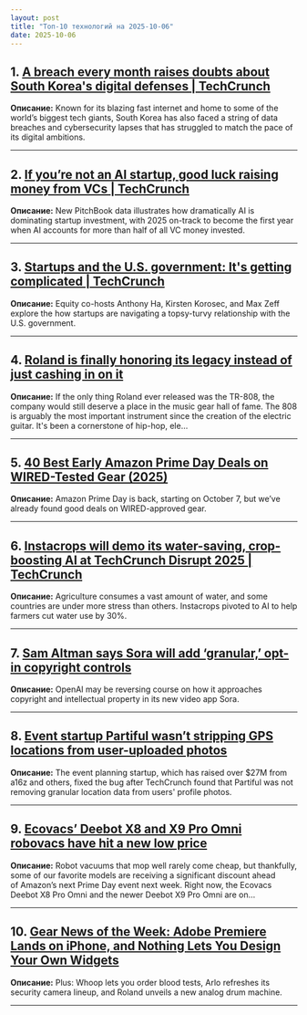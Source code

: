 ```yaml
---
layout: post
title: "Топ-10 технологий на 2025-10-06"
date: 2025-10-06
---
```


## 1. [A breach every month raises doubts about South Korea's digital defenses | TechCrunch](https://techcrunch.com/2025/10/04/a-breach-every-month-raises-doubts-about-south-koreas-digital-defenses/)

**Описание:** Known for its blazing fast internet and home to some of the world’s biggest tech giants, South Korea has also faced a string of data breaches and cybersecurity lapses that has struggled to match the pace of its digital ambitions.

---

## 2. [If you’re not an AI startup, good luck raising money from VCs | TechCrunch](https://techcrunch.com/2025/10/04/if-youre-not-an-ai-startup-good-luck-raising-money-from-vcs/)

**Описание:** New PitchBook data illustrates how dramatically AI is dominating startup investment, with 2025 on-track to become the first year when AI accounts for more than half of all VC money invested.

---

## 3. [Startups and the U.S. government: It's getting complicated | TechCrunch](https://techcrunch.com/2025/10/04/startups-and-the-u-s-government-its-getting-complicated/)

**Описание:** Equity co-hosts Anthony Ha, Kirsten Korosec, and Max Zeff explore the how startups are navigating a topsy-turvy relationship with the U.S. government.

---

## 4. [Roland is finally honoring its legacy instead of just cashing in on it](https://www.theverge.com/entertainment/792209/roland-is-finally-honoring-its-legacy-instead-of-just-cashing-in-tr-1000)

**Описание:** If the only thing Roland ever released was the TR-808, the company would still deserve a place in the music gear hall of fame. The 808 is arguably the most important instrument since the creation of the electric guitar. It's been a cornerstone of hip-hop, ele…

---

## 5. [40 Best Early Amazon Prime Day Deals on WIRED-Tested Gear (2025)](https://www.wired.com/story/early-prime-day-deals-october-2025-2/)

**Описание:** Amazon Prime Day is back, starting on October 7, but we’ve already found good deals on WIRED-approved gear.

---

## 6. [Instacrops will demo its water-saving, crop-boosting AI at TechCrunch Disrupt 2025 | TechCrunch](https://techcrunch.com/2025/10/04/instacrops-will-demo-its-water-saving-crop-boosting-ai-at-techcrunch-disrupt-2025/)

**Описание:** Agriculture consumes a vast amount of water, and some countries are under more stress than others. Instacrops pivoted to AI to help farmers cut water use by 30%.

---

## 7. [Sam Altman says Sora will add ‘granular,’ opt-in copyright controls](https://techcrunch.com/2025/10/04/sam-altman-says-sora-will-add-granular-opt-in-copyright-controls/)

**Описание:** OpenAI may be reversing course on how it approaches copyright and intellectual property in its new video app Sora.

---

## 8. [Event startup Partiful wasn’t stripping GPS locations from user-uploaded photos](https://techcrunch.com/2025/10/04/event-startup-partiful-wasnt-stripping-gps-locations-from-user-uploaded-photos/)

**Описание:** The event planning startup, which has raised over $27M from a16z and others, fixed the bug after TechCrunch found that Partiful was not removing granular location data from users' profile photos.

---

## 9. [Ecovacs’ Deebot X8 and X9 Pro Omni robovacs have hit a new low price](https://www.theverge.com/tech/791106/ecovacs-deebot-x8-x9-pro-omni-robot-vacuum-prime-day-deal-sale)

**Описание:** Robot vacuums that mop well rarely come cheap, but thankfully, some of our favorite models are receiving a significant discount ahead of Amazon’s next Prime Day event next week. Right now, the Ecovacs Deebot X8 Pro Omni and the newer Deebot X9 Pro Omni are on…

---

## 10. [Gear News of the Week: Adobe Premiere Lands on iPhone, and Nothing Lets You Design Your Own Widgets](https://www.wired.com/story/gear-news-of-the-week-adobe-premiere-lands-on-iphone-and-nothing-lets-you-design-your-own-widgets/)

**Описание:** Plus: Whoop lets you order blood tests, Arlo refreshes its security camera lineup, and Roland unveils a new analog drum machine.

---


